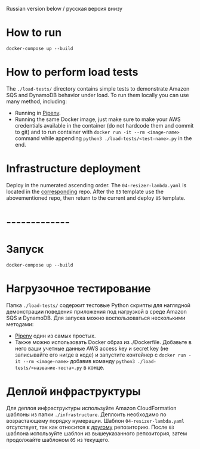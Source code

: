Russian version below / русская версия внизу
# How to run
```
docker-compose up --build
```
# How to perform load tests
The `./load-tests/` directory contains simple tests to demonstrate Amazon SQS and DynamoDB behavior under load. To run them locally you can use many method, including:
- Running in [Pipenv](https://docs.pipenv.org/en/latest/). 
- Running the same Docker image, just make sure to make your AWS credentials available in the container (do not hardcode them and commit to git) and to run container with `docker run -it --rm <image-name>` command while appending `python3 ./load-tests/<test-name>.py` in the end.
# Infrastructure deployment
Deploy in the numerated ascending order. The `04-resizer-lambda.yaml` is located in the [corresponding](https://github.com/tbublik/example-amazon-s3-lambda-image-resize) repo. After the `03` template use the abovementioned repo, then return to the current and deploy `05` template.

# -------------
# Запуск
```
docker-compose up --build
```
# Нагрузочное тестирование
Папка `./load-tests/` содержит тестовые Python скрипты для наглядной демонстрации поведения приложения под нагрузкой в среде Amazon SQS и DynamoDB. Для запуска можно воспользоваться несколькими методами:
- [Pipenv](https://docs.pipenv.org/en/latest/) один из самых простых. 
- Также можно использовать Docker образ из ./Dockerfile. Добавьте в него ваши учетные данные AWS access key и secret key (не записывайте его нигде в коде) и запустите контейнер с `docker run -it --rm <image-name>` добавив команду `python3 ./load-tests/<название-теста>.py` в конце.

# Деплой инфраструктуры
Для деплоя инфраструктуры используйте Amazon CloudFormation шаблоны из папки `./infrastructure`. Деплоить необходимо по возрастающему порядку нумерации. Шаблон `04-resizer-lambda.yaml` отсутствует, так как относится к [другому](https://github.com/tbublik/example-amazon-s3-lambda-image-resize) репозиторию. После `03` шаблона используйте шаблон из вышеуказанного репозитория, затем продолжайте шаблоном `05` из текущего.
